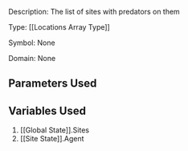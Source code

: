 Description: The list of sites with predators on them

Type: [[Locations Array Type]]

Symbol: None

Domain: None

## Parameters Used

## Variables Used
1. [[Global State]].Sites
2. [[Site State]].Agent

